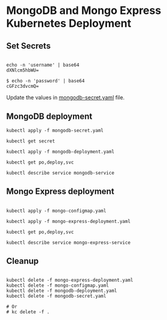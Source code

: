 # MongoDB and Mongo Express Kubernetes Deployment

## Set Secrets

```shell

echo -n 'username' | base64
dXNlcm5hbWU=

$ echo -n 'password' | base64
cGFzc3dvcmQ=

```

Update the values in [mongodb-secret.yaml](mongodb-secret.yaml) file.

## MongoDB deployment

```shell
kubectl apply -f mongodb-secret.yaml

kubectl get secret

kubectl apply -f mongodb-deployment.yaml

kubectl get po,deploy,svc

kubectl describe service mongodb-service

```

## Mongo Express deployment

```shell

kubectl apply -f mongo-configmap.yaml

kubectl apply -f mongo-express-deployment.yaml

kubectl get po,deploy,svc

kubectl describe service mongo-express-service

```

## Cleanup

```shell

kubectl delete -f mongo-express-deployment.yaml
kubectl delete -f mongo-configmap.yaml
kubectl delete -f mongodb-deployment.yaml
kubectl delete -f mongodb-secret.yaml

# Or
# kc delete -f .

```
